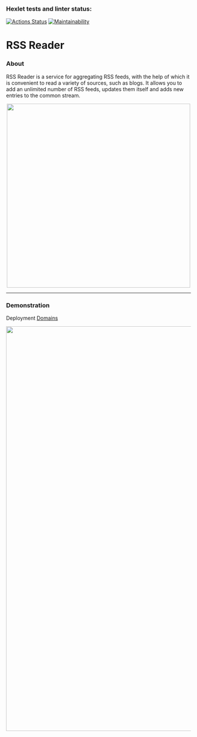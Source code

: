 ### Hexlet tests and linter status:

[![Actions Status](https://github.com/MBelinskaya/frontend-project-11/actions/workflows/hexlet-check.yml/badge.svg)](https://github.com/MBelinskaya/frontend-project-11/actions)
[![Maintainability](https://api.codeclimate.com/v1/badges/1f1fe8f4c9e5fa8b0dc4/maintainability)](https://codeclimate.com/github/MBelinskaya/frontend-project-11/maintainability)

# RSS Reader

### About
RSS Reader is a service for aggregating RSS feeds, with the help of which it is convenient to read a variety of sources, such as blogs.
It allows you to add an unlimited number of RSS feeds, updates them itself and adds new entries to the common stream.

<div align="center">
  <img src="https://i.giphy.com/media/v1.Y2lkPTc5MGI3NjExZTc3NjBlYjMxa29xbTBhYjBxeHF5YnU2aXUzZGxldWpvbmgycTZleCZlcD12MV9pbnRlcm5hbF9naWZfYnlfaWQmY3Q9Zw/l0MYDzlBdiocY3UNq/giphy.gif" width="500"/>
</div>

---

### Demonstration

Deployment [Domains](https://frontend-project-11-rho-weld.vercel.app/)


<div align="center">
  <img src="https://i.postimg.cc/L6LbYLCM/start-page.jpg" width="1100"/>
</div>
